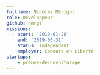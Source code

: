 ```yaml
---
fullname: Nicolas Mérigot
role: Développeur
github: nmrgt
missions:
  - start: '2019-01-28'
    end: '2019-05-31'
    status: independent
    employer: Codeurs en Liberté
startups:
    - preuve-de-covoiturage
---
```

